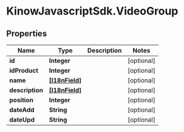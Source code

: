 # KinowJavascriptSdk.VideoGroup

## Properties
Name | Type | Description | Notes
------------ | ------------- | ------------- | -------------
**id** | **Integer** |  | [optional] 
**idProduct** | **Integer** |  | [optional] 
**name** | [**[I18nField]**](I18nField.md) |  | [optional] 
**description** | [**[I18nField]**](I18nField.md) |  | [optional] 
**position** | **Integer** |  | [optional] 
**dateAdd** | **String** |  | [optional] 
**dateUpd** | **String** |  | [optional] 


